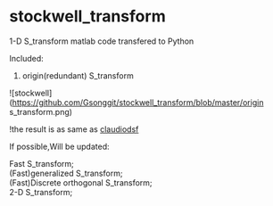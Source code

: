 # stockwell_transform
1-D S_transform matlab code  transfered to Python 

Included:  

1. origin(redundant) S_transform  

![stockwell](https://github.com/Gsonggit/stockwell_transform/blob/master/origin s_transform.png)  

!the result is as same as [claudiodsf](https://github.com/claudiodsf/stockwell)  


If possible,Will be updated:  


Fast S_transform;  
(Fast)generalized S_transform;  
(Fast)Discrete orthogonal S_transform;  
2-D S_transform;  


